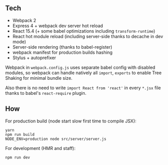 ## Tech

 * Webpack 2
 * Express 4 + webpack dev server hot reload
 * React 15.4 (+ some babel optimizations including `transform-runtime`)
 * React hot module reload (including server-side thanks to decache in dev mode)
 * Server-side rendering (thanks to babel-register)
 * webpack manifest for production builds hashing
 * Stylus + autoprefixer

Webpack in `webpack.config.js` uses separate babel config with disabled modules, so webpack can handle natively all `import`, `exports` to enable Tree Shaking for minimal bundle size.

Also there is no need to write `import React from 'react'` in every `*.jsx` file thanks to babel's `react-require` plugin.

## How
For production build (node start slow first time to compile JSX):
```
yarn
npm run build
NODE_ENV=production node src/server/server.js
```

For development (HMR and staff):
```
npm run dev
```

